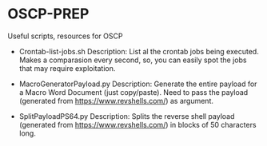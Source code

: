 # OSCP-PREP
Useful scripts, resources for OSCP

- Crontab-list-jobs.sh
Description: List al the crontab jobs being executed. Makes a comparasion every second, so, you can easily spot the jobs that may require exploitation. 


- MacroGeneratorPayload.py
Description: Generate the entire payload for a Macro Word Document (just copy/paste).
Need to pass the payload (generated from https://www.revshells.com/) as argument. 



- SplitPayloadPS64.py 
Description: Splits the reverse shell payload (generated from https://www.revshells.com/) in blocks of 50 characters long.
